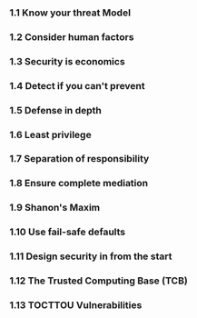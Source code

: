 ### 1.1 Know your threat Model 

### 1.2 Consider human factors 

### 1.3 Security is economics

### 1.4 Detect if you can't prevent

### 1.5 Defense in depth

### 1.6 Least privilege 

### 1.7 Separation of responsibility 

### 1.8 Ensure complete mediation 

### 1.9 Shanon's Maxim 

### 1.10 Use fail-safe defaults 

### 1.11 Design security in from the start 

### 1.12 The Trusted Computing Base (TCB) 

### 1.13 TOCTTOU Vulnerabilities 
